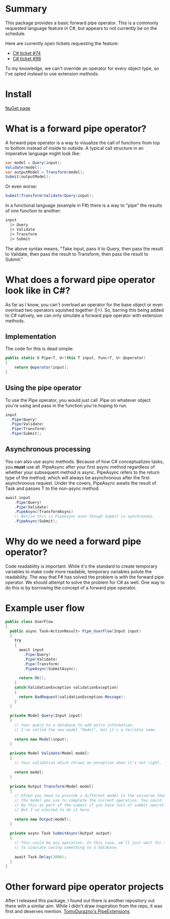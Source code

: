 # Summary

This package provides a basic forward pipe operator. This is a commonly requested language feature in C#, but appears to not currently be on the schedule.

Here are currently open tickets requesting the feature:
- [C# ticket #74](https://github.com/dotnet/csharplang/discussions/74)
- [C# ticket #96](https://github.com/dotnet/csharplang/discussions/96)

To my knowledge, we can't override an operator for every object type, so I've opted instead to use extension methods.

# Install

[NuGet page](https://www.nuget.org/packages/WinstonPuckett.PipeExtensions/1.0.0#)

# What is a forward pipe operator?

A forward pipe operator is a way to visualize the call of functions from top to bottom instead of inside to outside. A typical call structure in an imperative language might look like:

```csharp
var model = Query(input);
Validate(model);
var outputModel = Transform(model);
Submit(outputModel);
```

Or even worse:

```csharp
Submit(Transform(Validate(Query(input);
```

In a functional language (example in F#) there is a way to "pipe" the results of one function to another:

```fsharp
input
  |> Query
  |> Validate
  |> Transform
  |> Submit
```

The above syntax means, "Take input, pass it to Query, then pass the result to Validate, then pass the result to Transform, then pass the result to Submit."

# What does a forward pipe operator look like in C#?

As far as I know, you can't overload an operator for the base object or even overload two operators squished together (|>). So, barring this being added to C# natively, we can only simulate a forward pipe operator with extension methods.

## Implementation

The code for this is dead simple:

```csharp
public static U Pipe<T, U>(this T input, Func<T, U> @operator)
{
    return @operator(input);
}
```

## Using the pipe operator

To use the Pipe operator, you would just call .Pipe on whatever object you're using and pass in the function you're hoping to run.

```csharp
input
  .Pipe(Query)
  .Pipe(Validate)
  .Pipe(Transform)
  .Pipe(Submit);
```

## Asynchronous processing

You can also use async methods. Because of how C# conceptualizes tasks, you **must** use all .PipeAsync after your first async method regardless of whether your subsequent method is async. PipeAsync refers to the return type of the method, which will always be asynchronous after the first asynchronous request. Under the covers, PipeAsync awaits the result of Task<T> and passes T to the non-async method.

```csharp
await input
    .Pipe(Query)
    .Pipe(Validate)
    .PipeAsync(TransformAsync)
    // Notice this is PipeAsync even though Submit is synchronous.
    .PipeAsync(Submit);
```

# Why do we need a forward pipe operator?

Code readability is important. While it's the standard to create temporary variables to make code more readable, temporary variables polute the readability. The way that F# has solved the problem is with the forward pipe operator. We should attempt to solve the problem for C# as well. One way to do this is by borrowing the concept of a forward pipe operator.

# Example user flow

```csharp
public class UserFlow
{
  public async Task<ActionResult> Pipe_UserFlow(Input input)
  {
    try 
    {
      await input
        .Pipe(Query)
        .Pipe(Validate)
        .Pipe(Transform)
        .PipeAsync(SubmitAsync);
        
      return Ok();
    }
    catch(ValidationException validationException)
    {
      return BadRequest(validationException.Message);
    }
  }
  
  private Model Query(Input input)
  {
    // Your query to a database to add extra information.
    // I've called the new model "Model", but it's a terrible name.
    
    return new Model(input);
  }
  
  private Model Validate(Model model)
  {
    // Your validation which throws an exception when it's not right.
    
    return model;
  }
  
  private Output Transform(Model model)
  {
    // Often you need to provide a different model to the universe than 
    // the model you use to complete the current operation. You could
    // Do this as part of the submit if you have lots of submit operations,
    // But I've elected to do it here.
    
    return new Output(model);
  }
  
  private async Task SubmitAsync(Output output)
  {
    // This could be any operation. In this case, we'll just wait for two seconds
    // to simulate saving something to a database.
    
    await Task.Delay(2000);
  }
}
```

# Other forward pipe operator projects

After I released this package, I found out there is another repository out there with a similar aim. While I didn't draw inspiration from the repo, it was first and deserves mention. [TomyDurazno's PipeExtensions](https://github.com/TomyDurazno/PipeExtensions)
